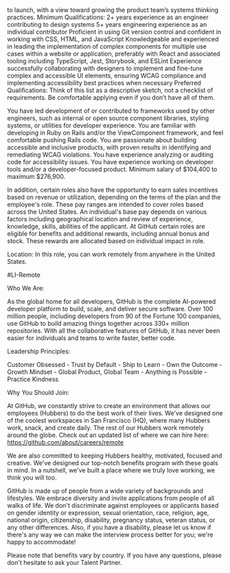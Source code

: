 to launch, with a view toward growing the product team’s systems thinking practices.
Minimum Qualifications:
2+ years experience as an engineer contributing to design systems
5+ years engineering experience as an individual contributor
Proficient in using Git version control and confident in working with CSS, HTML, and JavaScript
Knowledgeable and experienced in leading the implementation of complex components for multiple use cases within a website or application, preferably with React and associated tooling including TypeScript, Jest, Storybook, and ESLint
Experience successfully collaborating with designers to implement and fine-tune complex and accessible UI elements, ensuring WCAG compliance and implementing accessibility best practices when necessary
Preferred Qualifications:
Think of this list as a descriptive sketch, not a checklist of requirements. Be comfortable applying even if you don’t have all of them.

You have led development of or contributed to frameworks used by other engineers, such as internal or open source component libraries, styling systems, or utilities for developer experience.
You are familiar with developing in Ruby on Rails and/or the ViewComponent framework, and feel comfortable pushing Rails code.
You are passionate about building accessible and inclusive products, with proven results in identifying and remediating WCAG violations.
You have experience analyzing or auditing code for accessibility issues.
You have experience working on developer tools and/or a developer-focused product.
Minimum salary of $104,400 to maximum $276,900.

In addition, certain roles also have the opportunity to earn sales incentives based on revenue or utilization, depending on the terms of the plan and the employee's role.
These pay ranges are intended to cover roles based across the United States. An individual's base pay depends on various factors including geographical location and review of experience, knowledge, skills, abilities of the applicant. At GitHub certain roles are eligible for benefits and additional rewards, including annual bonus and stock. These rewards are allocated based on individual impact in role.

Location: In this role, you can work remotely from anywhere in the United States.

#LI-Remote 

 

Who We Are:

As the global home for all developers, GitHub is the complete AI-powered developer platform to build, scale, and deliver secure software. Over 100 million people, including developers from 90 of the Fortune 100 companies, use GitHub to build amazing things together across 330+ million repositories. With all the collaborative features of GitHub, it has never been easier for individuals and teams to write faster, better code.

Leadership Principles:

Customer Obsessed - Trust by Default - Ship to Learn - Own the Outcome - Growth Mindset - Global Product, Global Team - Anything is Possible - Practice Kindness

Why You Should Join:

At GitHub, we constantly strive to create an environment that allows our employees (Hubbers) to do the best work of their lives. We've designed one of the coolest workspaces in San Francisco (HQ), where many Hubbers work, snack, and create daily. The rest of our Hubbers work remotely around the globe. Check out an updated list of where we can hire here: https://github.com/about/careers/remote

We are also committed to keeping Hubbers healthy, motivated, focused and creative. We've designed our top-notch benefits program with these goals in mind. In a nutshell, we've built a place where we truly love working, we think you will too.

GitHub is made up of people from a wide variety of backgrounds and lifestyles. We embrace diversity and invite applications from people of all walks of life. We don't discriminate against employees or applicants based on gender identity or expression, sexual orientation, race, religion, age, national origin, citizenship, disability, pregnancy status, veteran status, or any other differences. Also, if you have a disability, please let us know if there's any way we can make the interview process better for you; we're happy to accommodate!

Please note that benefits vary by country. If you have any questions, please don't hesitate to ask your Talent Partner.
